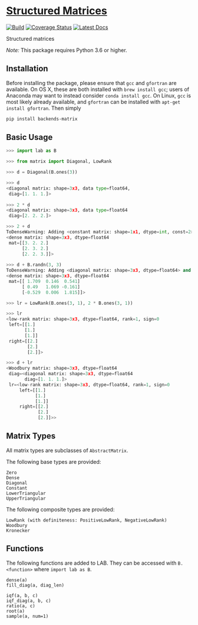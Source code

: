 # [Structured Matrices](http://github.com/wesselb/matrix)

[![Build](https://travis-ci.org/wesselb/matrix.svg?branch=master)](https://travis-ci.org/wesselb/matrix)
[![Coverage Status](https://coveralls.io/repos/github/wesselb/matrix/badge.svg?branch=master&service=github)](https://coveralls.io/github/wesselb/matrix?branch=master)
[![Latest Docs](https://img.shields.io/badge/docs-latest-blue.svg)](https://wesselb.github.io/matrix)

Structured matrices

*Note:* This package requires Python 3.6 or higher.

## Installation

Before installing the package, please ensure that `gcc` and `gfortran` are 
available.
On OS X, these are both installed with `brew install gcc`;
users of Anaconda may want to instead consider `conda install gcc`.
On Linux, `gcc` is most likely already available, and `gfortran` can be
installed with `apt-get install gfortran`.
Then simply

```bash
pip install backends-matrix
```

## Basic Usage
```python
>>> import lab as B

>>> from matrix import Diagonal, LowRank

>>> d = Diagonal(B.ones(3))

>>> d
<diagonal matrix: shape=3x3, data type=float64,
 diag=[1. 1. 1.]>
  
>>> 2 * d
<diagonal matrix: shape=3x3, data type=float64
 diag=[2. 2. 2.]>

>>> 2 + d
ToDenseWarning: Adding <constant matrix: shape=1x1, dtype=int, const=2> and <diagonal matrix: shape=3x3, dtype=float64>: converting to dense.
<dense matrix: shape=3x3, dtype=float64
 mat=[[3. 2. 2.]
      [2. 3. 2.]
      [2. 2. 3.]]>
  
>>> d + B.randn(3, 3)
ToDenseWarning: Adding <diagonal matrix: shape=3x3, dtype=float64> and <dense matrix: shape=3x3, dtype=float64>: converting to dense.
<dense matrix: shape=3x3, dtype=float64
 mat=[[ 1.709  0.146  0.541]
      [ 0.49   1.069 -0.161]
      [-0.529  0.006  1.815]]>

>>> lr = LowRank(B.ones(3, 1), 2 * B.ones(3, 1))

>>> lr
<low-rank matrix: shape=3x3, dtype=float64, rank=1, sign=0
 left=[[1.]
       [1.]
       [1.]]
 right=[[2.]
        [2.]
        [2.]]>

>>> d + lr
<Woodbury matrix: shape=3x3, dtype=float64
 diag=<diagonal matrix: shape=3x3, dtype=float64
       diag=[1. 1. 1.]>
 lr=<low-rank matrix: shape=3x3, dtype=float64, rank=1, sign=0
     left=[[1.]
           [1.]
           [1.]]
     right=[[2.]
            [2.]
            [2.]]>>
```

## Matrix Types

All matrix types are subclasses of `AbstractMatrix`.

The following base types are provided:

```
Zero
Dense
Diagonal
Constant
LowerTriangular
UpperTriangular
```

The following composite types are provided:
```
LowRank (with definiteness: PositiveLowRank, NegativeLowRank)
Woodbury
Kronecker
```


## Functions

The following functions are added to LAB.
They can be accessed with `B.<function>` where `import lab as B`.

```
dense(a)
fill_diag(a, diag_len)

iqf(a, b, c)
iqf_diag(a, b, c)
ratio(a, c)
root(a)
sample(a, num=1)
```
